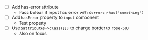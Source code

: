 - [ ] Add has-error attribute
  - Pass bolean if input has error with `$errors->has('something')`
- [ ] Add `hasError` property to `input` component
  - Test property
- [ ] Use `$attributes->class([])` to change border to `rose-500`
  - Also on focus
